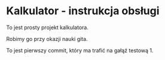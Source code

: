 # Kalkulator - instrukcja obsługi

To jest prosty projekt kalkulatora.

Robimy go przy okazji nauki gita.

To jest pierwszy commit, który ma trafić na gałąź testową 1.